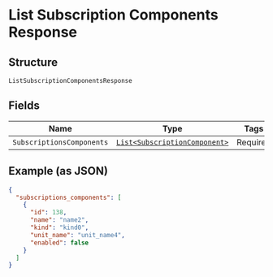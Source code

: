
# List Subscription Components Response

## Structure

`ListSubscriptionComponentsResponse`

## Fields

| Name | Type | Tags | Description |
|  --- | --- | --- | --- |
| `SubscriptionsComponents` | [`List<SubscriptionComponent>`](../../doc/models/subscription-component.md) | Required | - |

## Example (as JSON)

```json
{
  "subscriptions_components": [
    {
      "id": 138,
      "name": "name2",
      "kind": "kind0",
      "unit_name": "unit_name4",
      "enabled": false
    }
  ]
}
```

